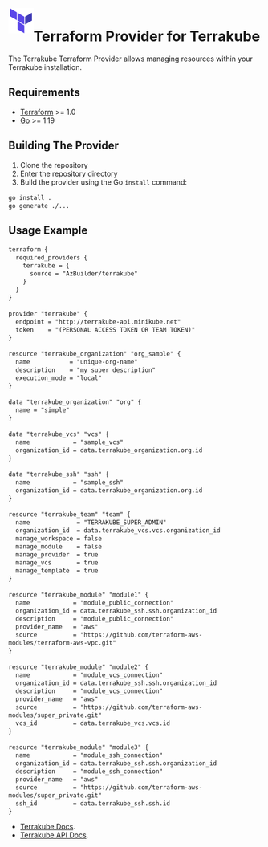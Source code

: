 <a href="https://terraform.io">
    <img src=".github/tf.png" alt="Terraform logo" title="Terraform" align="left" height="50" />
</a>

# Terraform Provider for Terrakube  

The Terrakube Terraform Provider allows managing resources within your Terrakube installation.

## Requirements

- [Terraform](https://developer.hashicorp.com/terraform/downloads) >= 1.0
- [Go](https://golang.org/doc/install) >= 1.19

## Building The Provider

1. Clone the repository
2. Enter the repository directory
3. Build the provider using the Go `install` command:

```shell
go install .
go generate ./...
```

## Usage Example

```hcl
terraform {
  required_providers {
    terrakube = {
      source = "AzBuilder/terrakube"
    }
  }
}

provider "terrakube" {
  endpoint = "http://terrakube-api.minikube.net"
  token    = "(PERSONAL ACCESS TOKEN OR TEAM TOKEN)"
}

resource "terrakube_organization" "org_sample" {
  name           = "unique-org-name"
  description    = "my super description"
  execution_mode = "local"
}

data "terrakube_organization" "org" {
  name = "simple"
}

data "terrakube_vcs" "vcs" {
  name            = "sample_vcs"
  organization_id = data.terrakube_organization.org.id
}

data "terrakube_ssh" "ssh" {
  name            = "sample_ssh"
  organization_id = data.terrakube_organization.org.id
}

resource "terrakube_team" "team" {
  name             = "TERRAKUBE_SUPER_ADMIN"
  organization_id  = data.terrakube_vcs.vcs.organization_id
  manage_workspace = false
  manage_module    = false
  manage_provider  = true
  manage_vcs       = true
  manage_template  = true
}

resource "terrakube_module" "module1" {
  name            = "module_public_connection"
  organization_id = data.terrakube_ssh.ssh.organization_id
  description     = "module_public_connection"
  provider_name   = "aws"
  source          = "https://github.com/terraform-aws-modules/terraform-aws-vpc.git"
}

resource "terrakube_module" "module2" {
  name            = "module_vcs_connection"
  organization_id = data.terrakube_ssh.ssh.organization_id
  description     = "module_vcs_connection"
  provider_name   = "aws"
  source          = "https://github.com/terraform-aws-modules/super_private.git"
  vcs_id          = data.terrakube_vcs.vcs.id
}

resource "terrakube_module" "module3" {
  name            = "module_ssh_connection"
  organization_id = data.terrakube_ssh.ssh.organization_id
  description     = "module_ssh_connection"
  provider_name   = "aws"
  source          = "https://github.com/terraform-aws-modules/super_private.git"
  ssh_id          = data.terrakube_ssh.ssh.id
}
```

* [Terrakube Docs](https://docs.terrakube.io/).
* [Terrakube API Docs](https://docs.terrakube.io/api/methods).
